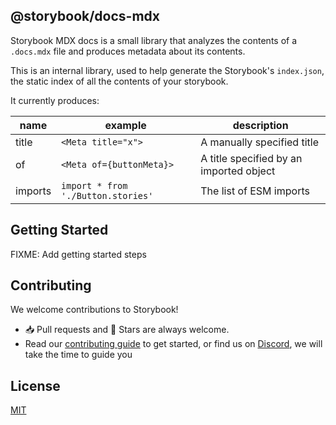## @storybook/docs-mdx

Storybook MDX docs is a small library that analyzes the contents of a `.docs.mdx` file and produces metadata about its contents.

This is an internal library, used to help generate the Storybook's `index.json`, the static index of all the contents of your storybook.

It currently produces:

| name    | example                            | description                             |
| ------- | ---------------------------------- | --------------------------------------- |
| title   | `<Meta title="x">`                 | A manually specified title              |
| of      | `<Meta of={buttonMeta}>`           | A title specified by an imported object |
| imports | `import * from './Button.stories'` | The list of ESM imports                 |

## Getting Started

FIXME: Add getting started steps

## Contributing

We welcome contributions to Storybook!

- 📥 Pull requests and 🌟 Stars are always welcome.
- Read our [contributing guide](CONTRIBUTING.md) to get started,
  or find us on [Discord](https://discord.gg/storybook), we will take the time to guide you

## License

[MIT](https://github.com/storybookjs/docs-mdx/blob/main/LICENSE)
